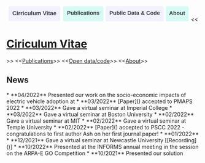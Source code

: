 <a href="https://example.com"><img src="/images/cv_button.png" alt="drawing" height="40"/></a><a href="https://example.com"><img src="/images/pub_button.png" alt="drawing" height="40"/></a><a href="https://example.com"><img src="/images/code_button.png" alt="drawing" height="40"/></a><a href="https://example.com"><img src="/images/about_button.png" alt="drawing" height="40"/></a>
<<[<h1>Ciriculum Vitae</h1>]()>>  <<[Publications]()>>  <<[Open data/code]()>>  <<[About]()>>

<h2>News</h2>
* **04/2022** Presented our work on the socio-economic impacts of electric vehicle adoption at 
* **03/2022** [Paper]() accepted to PMAPS 2022
* **03/2022** Gave a virtual seminar at Imperial College
* **03/2022** Gave a virtual seminar at Boston University
* **02/2022** Gave a virtual seminar at MIT
* **02/2022** Gave a virtual seminar at Temple University
* **02/2022** [Paper]() accepted to PSCC 2022 - congratulations to first author Ash on her first journal paper!
* **01/2022**
* **12/2021** Gave a virtual seminar at Newcastle University [[Recording]()]
* **10/2022** Presented at the INFORMS annual meeting in the session on the ARPA-E GO Competition
* **10/2021** Presented our solution 